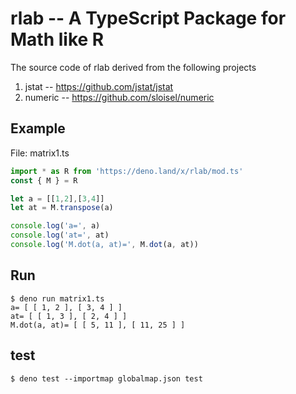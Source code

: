 # rlab -- A TypeScript Package for Math like R

The source code of rlab derived from the following projects

1. jstat -- https://github.com/jstat/jstat
2. numeric -- https://github.com/sloisel/numeric

## Example

File: matrix1.ts

```js
import * as R from 'https://deno.land/x/rlab/mod.ts'
const { M } = R

let a = [[1,2],[3,4]]
let at = M.transpose(a)

console.log('a=', a)
console.log('at=', at)
console.log('M.dot(a, at)=', M.dot(a, at))

```

## Run

```
$ deno run matrix1.ts
a= [ [ 1, 2 ], [ 3, 4 ] ]
at= [ [ 1, 3 ], [ 2, 4 ] ]
M.dot(a, at)= [ [ 5, 11 ], [ 11, 25 ] ]
```

## test

```
$ deno test --importmap globalmap.json test 
```
